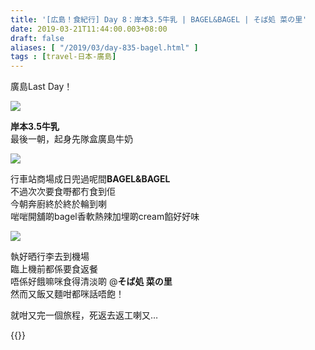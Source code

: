 ```yaml
---
title: '[広島！食紀行] Day 8：岸本3.5牛乳 | BAGEL&BAGEL | そば処 菜の里'
date: 2019-03-21T11:44:00.003+08:00
draft: false
aliases: [ "/2019/03/day-835-bagel.html" ]
tags : [travel-日本-廣島]
---
```


廣島Last Day！  

![](/images/hiroshima8.jpg)

**岸本3.5牛乳**  
最後一朝，起身先隊盒廣島牛奶  

![](/images/hiroshima8b.jpg)

行車站商場成日兜過呢間**BAGEL&BAGEL**  
不過次次要食嘢都冇食到佢  
今朝奔廚終於終於輪到喇  
啱啱開舖啲bagel香軟熱辣加埋啲cream餡好好味  

![](/images/hiroshima8c.jpg)

執好晒行李去到機場  
臨上機前都係要食返餐  
唔係好餓嘛咪食得清淡啲 @**そば処 菜の里**  
然而又飯又麵咁都咪話唔飽！  
  
  
就咁又完一個旅程，死返去返工喇又…  
  

{{<hiroshima>}}  
